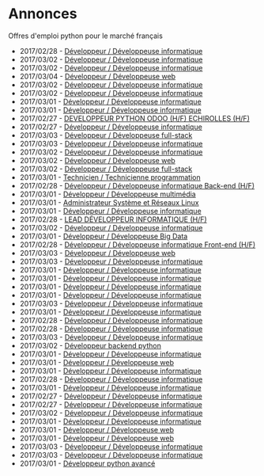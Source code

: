 # Annonces

Offres d'emploi python pour le marché français

* 2017/02/28 - [Développeur / Développeuse informatique](http://www.pyjobs.fr/jobs/details/5052/developpeur-developpeuse-informatique "Développeur / Développeuse informatique")
* 2017/03/02 - [Développeur / Développeuse informatique](http://www.pyjobs.fr/jobs/details/5086/developpeur-developpeuse-informatique "Développeur / Développeuse informatique")
* 2017/03/02 - [Développeur / Développeuse informatique](http://www.pyjobs.fr/jobs/details/5084/developpeur-developpeuse-informatique "Développeur / Développeuse informatique")
* 2017/03/04 - [Développeur / Développeuse web](http://www.pyjobs.fr/jobs/details/5099/developpeur-developpeuse-web "Développeur / Développeuse web")
* 2017/03/02 - [Développeur / Développeuse informatique](http://www.pyjobs.fr/jobs/details/5087/developpeur-developpeuse-informatique "Développeur / Développeuse informatique")
* 2017/03/02 - [Développeur / Développeuse informatique](http://www.pyjobs.fr/jobs/details/5085/developpeur-developpeuse-informatique "Développeur / Développeuse informatique")
* 2017/03/01 - [Développeur / Développeuse informatique](http://www.pyjobs.fr/jobs/details/5077/developpeur-developpeuse-informatique "Développeur / Développeuse informatique")
* 2017/03/01 - [Développeur / Développeuse informatique](http://www.pyjobs.fr/jobs/details/5076/developpeur-developpeuse-informatique "Développeur / Développeuse informatique")
* 2017/02/27 - [DEVELOPPEUR PYTHON ODOO (H/F) ECHIROLLES (H/F)](http://www.pyjobs.fr/jobs/details/5034/developpeur-python-odoo-h-f-echirolles-h-f "DEVELOPPEUR PYTHON ODOO (H/F) ECHIROLLES (H/F)")
* 2017/02/27 - [Développeur / Développeuse informatique](http://www.pyjobs.fr/jobs/details/5036/developpeur-developpeuse-informatique "Développeur / Développeuse informatique")
* 2017/03/03 - [Développeur / Développeuse full-stack](http://www.pyjobs.fr/jobs/details/5091/developpeur-developpeuse-full-stack "Développeur / Développeuse full-stack")
* 2017/03/03 - [Développeur / Développeuse informatique](http://www.pyjobs.fr/jobs/details/5092/developpeur-developpeuse-informatique "Développeur / Développeuse informatique")
* 2017/03/02 - [Développeur / Développeuse informatique](http://www.pyjobs.fr/jobs/details/5082/developpeur-developpeuse-informatique "Développeur / Développeuse informatique")
* 2017/03/02 - [Développeur / Développeuse web](http://www.pyjobs.fr/jobs/details/5081/developpeur-developpeuse-web "Développeur / Développeuse web")
* 2017/03/02 - [Développeur / Développeuse full-stack](http://www.pyjobs.fr/jobs/details/5083/developpeur-developpeuse-full-stack "Développeur / Développeuse full-stack")
* 2017/03/01 - [Technicien / Technicienne programmation](http://www.pyjobs.fr/jobs/details/5075/technicien-technicienne-programmation "Technicien / Technicienne programmation")
* 2017/02/28 - [Développeur / Développeuse informatique Back-end (H/F)](http://www.pyjobs.fr/jobs/details/5060/developpeur-developpeuse-informatique-back-end-h-f "Développeur / Développeuse informatique Back-end (H/F)")
* 2017/03/01 - [Développeur / Développeuse multimédia](http://www.pyjobs.fr/jobs/details/5074/developpeur-developpeuse-multimedia "Développeur / Développeuse multimédia")
* 2017/03/01 - [Administrateur Système et Réseaux Linux](http://www.pyjobs.fr/jobs/details/5068/administrateur-systeme-et-reseaux-linux "Administrateur Système et Réseaux Linux")
* 2017/03/01 - [Développeur / Développeuse informatique](http://www.pyjobs.fr/jobs/details/5073/developpeur-developpeuse-informatique "Développeur / Développeuse informatique")
* 2017/02/28 - [LEAD DÉVELOPPEUR INFORMATIQUE (H/F)](http://www.pyjobs.fr/jobs/details/5058/lead-developpeur-informatique-h-f "LEAD DÉVELOPPEUR INFORMATIQUE (H/F)")
* 2017/03/02 - [Développeur / Développeuse informatique](http://www.pyjobs.fr/jobs/details/5090/developpeur-developpeuse-informatique "Développeur / Développeuse informatique")
* 2017/03/01 - [Développeur / Développeuse Big Data](http://www.pyjobs.fr/jobs/details/5069/developpeur-developpeuse-big-data "Développeur / Développeuse Big Data")
* 2017/02/28 - [Développeur / Développeuse informatique Front-end (H/F)](http://www.pyjobs.fr/jobs/details/5059/developpeur-developpeuse-informatique-front-end-h-f "Développeur / Développeuse informatique Front-end (H/F)")
* 2017/03/03 - [Développeur / Développeuse web](http://www.pyjobs.fr/jobs/details/5097/developpeur-developpeuse-web "Développeur / Développeuse web")
* 2017/03/03 - [Développeur / Développeuse informatique](http://www.pyjobs.fr/jobs/details/5098/developpeur-developpeuse-informatique "Développeur / Développeuse informatique")
* 2017/03/01 - [Développeur / Développeuse informatique](http://www.pyjobs.fr/jobs/details/5066/developpeur-developpeuse-informatique "Développeur / Développeuse informatique")
* 2017/03/01 - [Développeur / Développeuse informatique](http://www.pyjobs.fr/jobs/details/5071/developpeur-developpeuse-informatique "Développeur / Développeuse informatique")
* 2017/03/01 - [Développeur / Développeuse informatique](http://www.pyjobs.fr/jobs/details/5072/developpeur-developpeuse-informatique "Développeur / Développeuse informatique")
* 2017/03/01 - [Développeur / Développeuse informatique](http://www.pyjobs.fr/jobs/details/5070/developpeur-developpeuse-informatique "Développeur / Développeuse informatique")
* 2017/03/03 - [Développeur / Développeuse informatique](http://www.pyjobs.fr/jobs/details/5096/developpeur-developpeuse-informatique "Développeur / Développeuse informatique")
* 2017/03/01 - [Développeur / Développeuse informatique](http://www.pyjobs.fr/jobs/details/5065/developpeur-developpeuse-informatique "Développeur / Développeuse informatique")
* 2017/02/28 - [Développeur / Développeuse informatique](http://www.pyjobs.fr/jobs/details/5057/developpeur-developpeuse-informatique "Développeur / Développeuse informatique")
* 2017/02/28 - [Développeur / Développeuse informatique](http://www.pyjobs.fr/jobs/details/5056/developpeur-developpeuse-informatique "Développeur / Développeuse informatique")
* 2017/03/03 - [Développeur / Développeuse informatique](http://www.pyjobs.fr/jobs/details/5095/developpeur-developpeuse-informatique "Développeur / Développeuse informatique")
* 2017/03/02 - [Développeur backend python](http://www.pyjobs.fr/jobs/details/5089/developpeur-backend-python "Développeur backend python")
* 2017/03/01 - [Développeur / Développeuse informatique](http://www.pyjobs.fr/jobs/details/5067/developpeur-developpeuse-informatique "Développeur / Développeuse informatique")
* 2017/03/01 - [Développeur / Développeuse web](http://www.pyjobs.fr/jobs/details/5064/developpeur-developpeuse-web "Développeur / Développeuse web")
* 2017/03/01 - [Développeur / Développeuse informatique](http://www.pyjobs.fr/jobs/details/5063/developpeur-developpeuse-informatique "Développeur / Développeuse informatique")
* 2017/02/28 - [Développeur / Développeuse informatique](http://www.pyjobs.fr/jobs/details/5055/developpeur-developpeuse-informatique "Développeur / Développeuse informatique")
* 2017/03/01 - [Développeur / Développeuse informatique](http://www.pyjobs.fr/jobs/details/5080/developpeur-developpeuse-informatique "Développeur / Développeuse informatique")
* 2017/02/27 - [Développeur / Développeuse informatique](http://www.pyjobs.fr/jobs/details/5038/developpeur-developpeuse-informatique "Développeur / Développeuse informatique")
* 2017/02/27 - [Développeur / Développeuse informatique](http://www.pyjobs.fr/jobs/details/5040/developpeur-developpeuse-informatique "Développeur / Développeuse informatique")
* 2017/03/02 - [Développeur / Développeuse informatique](http://www.pyjobs.fr/jobs/details/5088/developpeur-developpeuse-informatique "Développeur / Développeuse informatique")
* 2017/03/01 - [Développeur / Développeuse informatique](http://www.pyjobs.fr/jobs/details/5079/developpeur-developpeuse-informatique "Développeur / Développeuse informatique")
* 2017/03/01 - [Développeur / Développeuse web](http://www.pyjobs.fr/jobs/details/5062/developpeur-developpeuse-web "Développeur / Développeuse web")
* 2017/03/01 - [Développeur / Développeuse web](http://www.pyjobs.fr/jobs/details/5061/developpeur-developpeuse-web "Développeur / Développeuse web")
* 2017/03/03 - [Développeur / Développeuse informatique](http://www.pyjobs.fr/jobs/details/5094/developpeur-developpeuse-informatique "Développeur / Développeuse informatique")
* 2017/03/03 - [Développeur / Développeuse informatique](http://www.pyjobs.fr/jobs/details/5093/developpeur-developpeuse-informatique "Développeur / Développeuse informatique")
* 2017/03/01 - [Développeur python avancé](http://www.pyjobs.fr/jobs/details/5078/developpeur-python-avance "Développeur python avancé")

